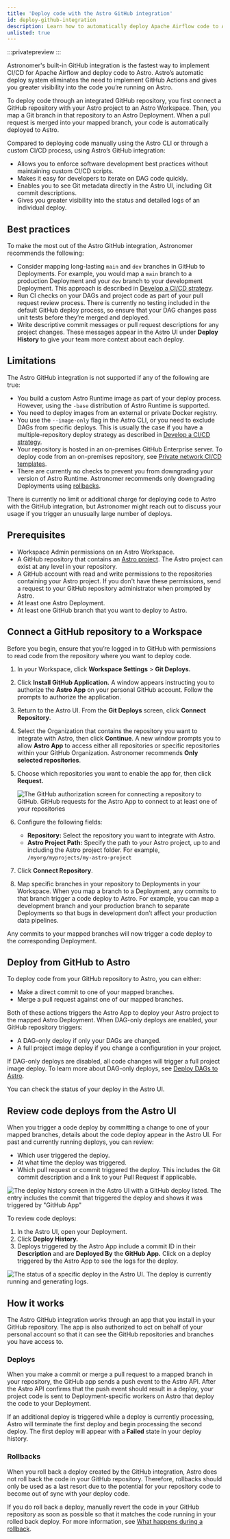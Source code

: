 ```yaml
---
title: 'Deploy code with the Astro GitHub integration'
id: deploy-github-integration
description: Learn how to automatically deploy Apache Airflow code to Astro from GitHub with a built-in integration.
unlisted: true
---
```


:::privatepreview
:::

Astronomer's built-in GitHub integration is the fastest way to implement CI/CD for Apache Airflow and deploy code to Astro. Astro’s automatic deploy system eliminates the need to implement GitHub Actions and gives you greater visibility into the code you’re running on Astro.

To deploy code through an integrated GitHub repository, you first connect a GitHub repository with your Astro project to an Astro Workspace. Then, you map a Git branch in that repository to an Astro Deployment. When a pull request is merged into your mapped branch, your code is automatically deployed to Astro.

Compared to deploying code manually using the Astro CLI or through a custom CI/CD process, using Astro’s GitHub integration:

- Allows you to enforce software development best practices without maintaining custom CI/CD scripts.
- Makes it easy for developers to iterate on DAG code quickly.
- Enables you to see Git metadata directly in the Astro UI, including Git commit descriptions.
- Gives you greater visibility into the status and detailed logs of an individual deploy.

## Best practices

To make the most out of the Astro GitHub integration, Astronomer recommends the following:

- Consider mapping long-lasting `main` and `dev` branches in GitHub to Deployments. For example, you would map a `main` branch to a production Deployment and your `dev` branch to your development Deployment. This approach is described in [Develop a CI/CD strategy](https://docs.astronomer.io/astro/set-up-ci-cd#multiple-environments).
- Run CI checks on your DAGs and project code as part of your pull request review process. There is currently no testing included in the default GitHub deploy process, so ensure that your DAG changes pass unit tests before they’re merged and deployed.
- Write descriptive commit messages or pull request descriptions for any project changes. These messages appear in the Astro UI under **Deploy History** to give your team more context about each deploy.

## Limitations

The Astro GitHub integration is not supported if any of the following are true:

- You build a custom Astro Runtime image as part of your deploy process. However, using the `-base` distribution of Astro Runtime is supported.
- You need to deploy images from an external or private Docker registry.
- You use the `--image-only` flag in the Astro CLI, or you need to exclude DAGs from specific deploys. This is usually the case if you have a multiple-repository deploy strategy as described in [Develop a CI/CD strategy](https://docs.astronomer.io/astro/set-up-ci-cd#multiple-repositories).
- Your repository is hosted in an on-premises GitHub Enterprise server. To deploy code from an on-premises repository, see [Private network CI/CD templates](https://docs.astronomer.io/astro/ci-cd-templates/github-actions-private-network).
- There are currently no checks to prevent you from downgrading your version of Astro Runtime. Astronomer recommends only downgrading Deployments using [rollbacks](https://docs.astronomer.io/astro/deploy-history#roll-back-to-a-past-deploy).

There is currently no limit or additional charge for deploying code to Astro with the GitHub integration, but Astronomer might reach out to discuss your usage if you trigger an unusually large number of deploys.

## Prerequisites

- Workspace Admin permissions on an Astro Workspace.
- A GitHub repository that contains an [Astro project](https://docs.astronomer.io/astro/cli/develop-project#create-an-astro-project). The Astro project can exist at any level in your repository.
- A GitHub account with read and write permissions to the repositories containing your Astro project. If you don't have these permissions, send a request to your GitHub repository administrator when prompted by Astro.
- At least one Astro Deployment.
- At least one GitHub branch that you want to deploy to Astro.

## Connect a GitHub repository to a Workspace

Before you begin, ensure that you’re logged in to GitHub with permissions to read code from the repository where you want to deploy code.

1. In your Workspace, click **Workspace Settings** > **Git Deploys.**
2. Click **Install GitHub Application.** A window appears instructing you to authorize the **Astro App** on your personal GitHub account. Follow the prompts to authorize the application.
3. Return to the Astro UI. From the **Git Deploys** screen, click **Connect Repository**.
4. Select the Organization that contains the repository you want to integrate with Astro, then click **Continue**. A new window prompts you to allow **Astro App** to access either all repositories or specific repositories within your GitHub Organization. Astronomer recommends **Only selected repositories**.
5. Choose which repositories you want to enable the app for, then click **Request.**

    ![The GitHub authorization screen for connecting a repository to GitHub. GitHub requests for the Astro App to connect to at least one of your repositories](/img/docs/request-astro-app.png)

5. Configure the following fields:

    - **Repository:** Select the repository you want to integrate with Astro.
    - **Astro Project Path:** Specify the path to your Astro project, up to and including the Astro project folder. For example, `/myorg/myprojects/my-astro-project`

6. Click **Connect Repository**.
7. Map specific branches in your repository to Deployments in your Workspace. When you map a branch to a Deployment, any commits to that branch trigger a code deploy to Astro. For example, you can map a development branch and your production branch to separate Deployments so that bugs in development don’t affect your production data pipelines.

Any commits to your mapped branches will now trigger a code deploy to the corresponding Deployment.

## Deploy from GitHub to Astro

To deploy code from your GitHub repository to Astro, you can either:

- Make a direct commit to one of your mapped branches.
- Merge a pull request against one of our mapped branches.

Both of these actions triggers the Astro App to deploy your Astro project to the mapped Astro Deployment. When DAG-only deploys are enabled, your GitHub repository triggers:

- A DAG-only deploy if only your DAGs are changed. 
- A full project image deploy if you change a configuration in your project.

If DAG-only deploys are disabled, all code changes will trigger a full project image deploy. To learn more about DAG-only deploys, see [Deploy DAGs to Astro](deploy-dags.md).


You can check the status of your deploy in the Astro UI.

## Review code deploys from the Astro UI

When you trigger a code deploy by committing a change to one of your mapped branches, details about the code deploy appear in the Astro UI. For past and currently running deploys, you can review:

- Which user triggered the deploy.
- At what time the deploy was triggered.
- Which pull request or commit triggered the deploy. This includes the Git commit description and a link to your Pull Request if applicable.

![The deploy history screen in the Astro UI with a GitHub deploy listed. The entry includes the commit that triggered the deploy and shows it was triggered by "GitHub App"](/img/docs/github-deploy-history.png)

To review code deploys:

1. In the Astro UI, open your Deployment.
2. Click **Deploy History.**
3. Deploys triggered by the Astro App include a commit ID in their **Description** and are **Deployed By** the **GitHub App.** Click on a deploy triggered by the Astro App to see the logs for the deploy.

![The status of a specific deploy in the Astro UI. The deploy is currently running and generating logs.](/img/docs/deploy-status.png)

## How it works

The Astro GitHub integration works through an app that you install in your GitHub repository. The app is also authorized to act on behalf of your personal account so that it can see the GitHub repositories and branches you have access to.

### Deploys

When you make a commit or merge a pull request to a mapped branch in your repository, the GitHub app sends a push event to the Astro API. After the Astro API confirms that the push event should result in a deploy, your project code is sent to Deployment-specific workers on Astro that deploy the code to your Deployment.

If an additional deploy is triggered while a deploy is currently processing, Astro will terminate the first deploy and begin processing the second deploy. The first deploy will appear with a **Failed** state in your deploy history.

### Rollbacks

When you roll back a deploy created by the GitHub integration, Astro does not roll back the code in your GitHub repository. Therefore, rollbacks should only be used as a last resort due to the potential for your repository code to become out of sync with your deploy code.

If you do roll back a deploy, manually revert the code in your GitHub repository as soon as possible so that it matches the code running in your rolled back deploy. For more information, see [What happens during a rollback](https://docs.astronomer.io/astro/deploy-history#what-happens-during-a-deploy-rollback).